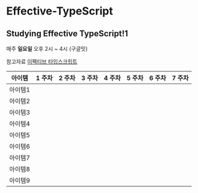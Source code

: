 # Effective-TypeScript
## Studying Effective TypeScript!1


매주 **일요일** 오후 2시 ~ 4시 (구글밋)

참고자료 [이펙티브 타입스크립트](http://www.yes24.com/Product/Goods/102124327?OzSrank=1)

|아이템|1 주차|2 주차|3 주차|4 주차|5 주차|6 주차|7 주차|
|---|---|---|---|---|---|---|---|
|아이템1||||||||
|아이템2||||||||
|아이템3||||||||
|아이템4||||||||
|아이템5||||||||
|아이템6||||||||
|아이템7||||||||
|아이템8||||||||
|아이템9||||||||

